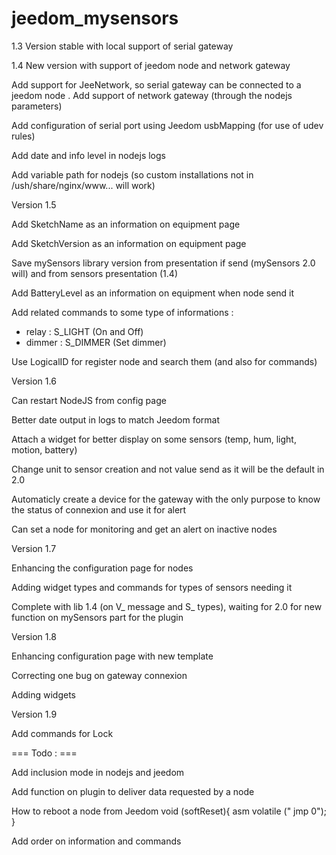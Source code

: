 jeedom_mysensors
================

1.3 Version stable with local support of serial gateway

1.4 New version with support of jeedom node and network gateway

Add support for JeeNetwork, so serial gateway can be connected to a jeedom node
.
Add support of network gateway (through the nodejs parameters)

Add configuration of serial port using Jeedom usbMapping (for use of udev rules)

Add date and info level in nodejs logs

Add variable path for nodejs (so custom installations not in /ush/share/nginx/www... will work)

Version 1.5

Add SketchName as an information on equipment page

Add SketchVersion as an information on equipment page

Save mySensors library version from presentation if send (mySensors 2.0 will) and from sensors presentation (1.4)

Add BatteryLevel as an information on equipment when node send it

Add related commands to some type of informations :

- relay : S_LIGHT (On and Off)
- dimmer : S_DIMMER (Set dimmer)

Use LogicalID for register node and search them (and also for commands)

Version 1.6

Can restart NodeJS from config page

Better date output in logs to match Jeedom format

Attach a widget for better display on some sensors (temp, hum, light, motion, battery)

Change unit to sensor creation and not value send as it will be the default in 2.0

Automaticly create a device for the gateway with the only purpose to know the status of connexion and use it for alert

Can set a node for monitoring and get an alert on inactive nodes

Version 1.7

Enhancing the configuration page for nodes

Adding widget types and commands for types of sensors needing it

Complete with lib 1.4 (on V_ message and S_ types), waiting for 2.0 for new function on mySensors part for the plugin

Version 1.8

Enhancing configuration page with new template

Correcting one bug on gateway connexion

Adding widgets

Version 1.9

Add commands for Lock

=== Todo : ===

Add inclusion mode in nodejs and jeedom

Add function on plugin to deliver data requested by a node

How to reboot a node from Jeedom
void (softReset){
asm volatile ("  jmp 0");
}

Add order on information and commands
